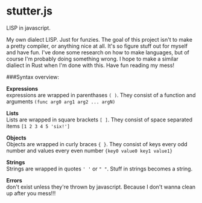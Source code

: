 # stutter.js
LISP in javascript.

My own dialect LISP. Just for funzies.  The goal of this project isn't to make a pretty compiler, or anything nice at all. 
It's so figure stuff out for myself and have fun.  I've done some research on how to make languages, but of course I'm probably
doing something wrong.  I hope to make a similar dialiect in Rust when I'm done with this. Have fun reading my mess!

###Syntax overview:

**Expressions**  
expressions are wrapped in parenthases `( )`. They consist of a function and arguments `(func arg0 arg1 arg2 ... argN)`

**Lists**  
Lists are wrapped in square brackets `[ ]`. They consist of space separated items `[1 2 3 4 5 'six!']`

**Objects**  
Objects are wrapped in curly braces `{ }`.  They consist of keys every odd number and values every even number `{key0 value0 key1 value1}`

**Strings**  
Strings are wrapped in quotes `' '` or `" "`.  Stuff in strings becomes a string.

**Errors**  
don't exist unless they're thrown by javascript.  Because I don't wanna clean up after you mess!!!
